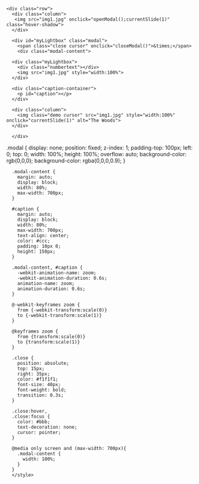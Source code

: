   <!-- Used to open Lightbox -->

    <div class="row">
      <div class="column">
       <img src="img1.jpg" onclick="openModal();currentSlide(1)" class="hover-shadow">
      </div>

  <!-- The Modal/Lightbox -->

      <div id="myLightbox" class="modal">
        <span class="close cursor" onclick="closeModal()">&times;</span>
        <div class="modal-content">

      <div class="myLightbox">
        <div class="numbertext"></div>
        <img src="img1.jpg" style="width:100%">
      </div>

  <!-- More can be added just copy div from above but change src and onclick -->


  <!-- Caption text -->
      
      <div class="caption-container">
        <p id="caption"></p>
      </div>

  <!-- Thumbnail image controls -->
      
      <div class="column">
        <img class="demo cursor" src="img1.jpg" style="width:100%" onclick="currentSlide(1)" alt="The Woods">
      </div>

  <!-- More can be added just copy div from above but change src and onclick -->
      
      </div>

  <!-- CSS for Lightbox -->

  <!-- The Modal (background) -->
  .modal {
    display: none;  <!-- Hidden by default -->
    position: fixed; <!-- Stay in place --> 
    z-index: 1; <!-- Sit on top -->
    padding-top: 100px; <!-- Location of the box -->
    left: 0;
    top: 0;
    width: 100%; <!-- Full width -->
    height: 100%; <!-- Full height -->
    overflow: auto; <!-- Enable scroll if needed -->
    background-color: rgb(0,0,0); <!-- Fallback color -->
    background-color: rgba(0,0,0,0.9); <!-- Black w/ opacity -->
      }

  <!-- Modal Content (image) -->
      .modal-content {
        margin: auto;
        display: block;
        width: 80%;
        max-width: 700px;
      }

   <!-- /* Caption of Modal Image */ -->
      #caption {
        margin: auto;
        display: block;
        width: 80%;
        max-width: 700px;
        text-align: center;
        color: #ccc;
        padding: 10px 0;
        height: 150px;
      }

  <!-- /* Add Animation */ -->
      .modal-content, #caption {  
        -webkit-animation-name: zoom;
        -webkit-animation-duration: 0.6s;
        animation-name: zoom;
        animation-duration: 0.6s;
      }

      @-webkit-keyframes zoom {
        from {-webkit-transform:scale(0)} 
        to {-webkit-transform:scale(1)}
      }

      @keyframes zoom {
        from {transform:scale(0)} 
        to {transform:scale(1)}
      }

  <!-- /* The Close Button */ -->
      .close {
        position: absolute;
        top: 15px;
        right: 35px;
        color: #f1f1f1;
        font-size: 40px;
        font-weight: bold;
        transition: 0.3s;
      }

      .close:hover,
      .close:focus {
        color: #bbb;
        text-decoration: none;
        cursor: pointer;
      }

  <!-- /* 100% Image Width on Smaller Screens */ -->
      @media only screen and (max-width: 700px){
        .modal-content {
          width: 100%;
        }
      }
      </style>